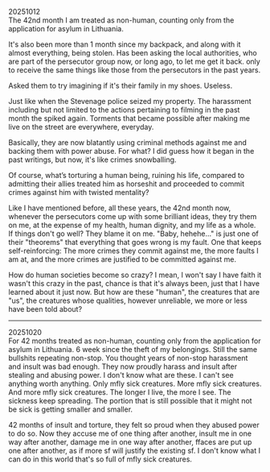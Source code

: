 20251012\
The 42nd month I am treated as non-human, counting only from the application for asylum in Lithuania.

It's also been more than 1 month since my backpack, and along with it almost everything, being stolen. Has been asking the local authorities, who are part of the persecutor group now, or long ago, to let me get it back. only to receive the same things like those from the persecutors in the past years.

Asked them to try imagining if it's their family in my shoes. Useless.

Just like when the Stevenage police seized my property. The harassment including but not limited to the actions pertaining to filming in the past month the spiked again.
Torments that became possible after making me live on the street are everywhere, everyday.

Basically, they are now blatantly using criminal methods against me and backing them with power abuse. For what? I did guess how it began in the past writings, but now, it's like crimes snowballing.

Of course, what’s torturing a human being, ruining his life, compared to admitting their allies treated him as horseshit and proceeded to commit crimes against him with twisted mentality?

Like I have mentioned before, all these years, the 42nd month now, whenever the persecutors come up with some brilliant ideas, they try them on me, at the expense of my health, human dignity, and my life as a whole. If things don't go well? They blame it on me. "Baby, hehehe..." is just one of their "theorems" that everything that goes wrong is my fault. One that keeps self-reinforcing: The more crimes they commit against me, the more faults I am at, and the more crimes are justified to be committed against me.

How do human societies become so crazy? I mean, I won't say I have faith it wasn't this crazy in the past, chance is that it's always been, just that I have learned about it just now. But how are these "human", the creatures that are "us", the creatures whose qualities, however unreliable, we more or less have been told about?

---

20251020\
For 42 months treated as non-human, counting only from the application for asylum in Lithuania. 6 week since the theft of my belongings. Still the same bullshits repeating non-stop. You thought years of non-stop harassment and insult was bad enough. They now proudly harass and insult after stealing and abusing power. I don't know what are these. I can't see anything worth anything. Only mfly sick creatures. More mfly sick creatures. And more mfly sick creatures. The longer I live, the more I see. The sickness keep spreading. The portion that is still possible that it might not be sick is getting smaller and smaller.

42 months of insult and torture, they felt so proud when they abused power to do so. Now they accuse me of one thing after another, insult me in one way after another, damage me in one way after another, ffaces are put up one after another, as if more sf will justify the existing sf. I don't know what I can do in this world that's so full of mfly sick creatures.
